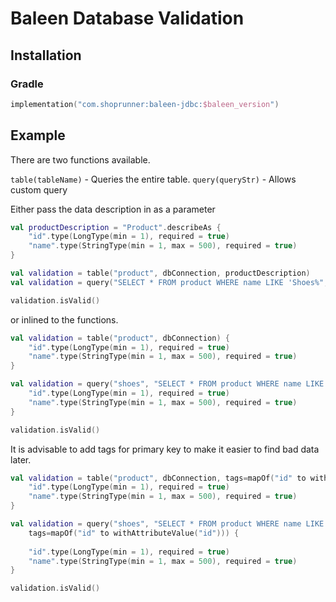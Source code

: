 # Baleen Database Validation

## Installation

### Gradle
```kotlin
implementation("com.shoprunner:baleen-jdbc:$baleen_version")
```

## Example

There are two functions available.

`table(tableName)` - Queries the entire table.
`query(queryStr)` - Allows custom query

Either pass the data description in as a parameter
```kotlin
val productDescription = "Product".describeAs {
    "id".type(LongType(min = 1), required = true)
    "name".type(StringType(min = 1, max = 500), required = true)
}

val validation = table("product", dbConnection, productDescription)
val validation = query("SELECT * FROM product WHERE name LIKE 'Shoes%", dbConnection, productDescription)

validation.isValid()
```

or inlined to the functions.

```kotlin
val validation = table("product", dbConnection) {
    "id".type(LongType(min = 1), required = true)
    "name".type(StringType(min = 1, max = 500), required = true)
}

val validation = query("shoes", "SELECT * FROM product WHERE name LIKE 'Shoes%", dbConnection) {
    "id".type(LongType(min = 1), required = true)
    "name".type(StringType(min = 1, max = 500), required = true)
}

validation.isValid()
```

It is advisable to add tags for primary key to make it easier to find bad data later.

```kotlin
val validation = table("product", dbConnection, tags=mapOf("id" to withAttributeValue("id"))) {
    "id".type(LongType(min = 1), required = true)
    "name".type(StringType(min = 1, max = 500), required = true)
}

val validation = query("shoes", "SELECT * FROM product WHERE name LIKE 'Shoes%", dbConnection,
    tags=mapOf("id" to withAttributeValue("id"))) {
    
    "id".type(LongType(min = 1), required = true)
    "name".type(StringType(min = 1, max = 500), required = true)
}

validation.isValid()
```